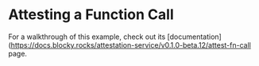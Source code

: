 # Attesting a Function Call

For a walkthrough of this example, check out its 
[documentation](https://docs.blocky.rocks/attestation-service/v0.1.0-beta.12/attest-fn-call
page.

